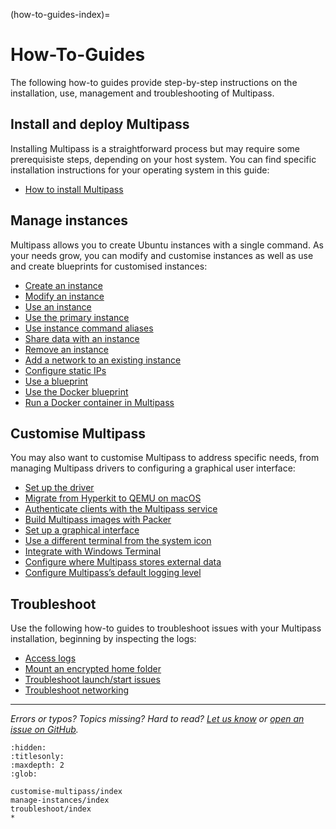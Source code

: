 (how-to-guides-index)=
# How-To-Guides

The following how-to guides provide step-by-step instructions on the installation, use, management and troubleshooting of Multipass. 

## Install and deploy Multipass

Installing Multipass is a straightforward process but may require some prerequisiste steps, depending on your host system. You can find specific installation instructions for your operating system in this guide:
- [How to install Multipass](install-multipass)

## Manage instances

Multipass allows you to create Ubuntu instances with a single command. As your needs grow, you can modify and customise instances as well as use and create blueprints for customised instances: <!--- This line added by @nielsenjared -->

- [Create an instance](manage-instances/create-an-instance)
- [Modify an instance](manage-instances/modify-an-instance)
- [Use an instance](manage-instances/use-an-instance)
- [Use the primary instance](manage-instances/use-the-primary-instance)
- [Use instance command aliases](manage-instances/use-instance-command-aliases)
- [Share data with an instance](manage-instances/share-data-with-an-instance)
- [Remove an instance](manage-instances/remove-an-instance)
- [Add a network to an existing instance](manage-instances/add-a-network-to-an-existing-instance)
- [Configure static IPs](manage-instances/configure-static-ips)
- [Use a blueprint](manage-instances/use-a-blueprint)
- [Use the Docker blueprint](manage-instances/use-the-docker-blueprint)
- [Run a Docker container in Multipass](manage-instances/run-a-docker-container-in-multipass)

## Customise Multipass

You may also want to customise Multipass to address specific needs, from managing Multipass drivers to configuring a graphical user interface:

- [Set up the driver](customise-multipass/set-up-the-driver) 
- [Migrate from Hyperkit to QEMU on macOS](customise-multipass/migrate-from-hyperkit-to-qemu-on-macos)
- [Authenticate clients with the Multipass service](customise-multipass/authenticate-clients-with-the-multipass-service)
- [Build Multipass images with Packer](customise-multipass/build-multipass-images-with-packer)
- [Set up a graphical interface](customise-multipass/set-up-a-graphical-interface)
- [Use a different terminal from the system icon](customise-multipass/use-a-different-terminal-from-the-system-icon)
- [Integrate with Windows Terminal](customise-multipass/integrate-with-windows-terminal)
- [Configure where Multipass stores external data](customise-multipass/configure-where-multipass-stores-external-data)
- [Configure Multipass’s default logging level](customise-multipass/configure-multipasss-default-logging-level) 

<!-- REMOVED FROM DOCS AND MOVED TO COMMUNITY KNOWLEDGE
- [Use Multipass remotely](/)
-->

## Troubleshoot

Use the following how-to guides to troubleshoot issues with your Multipass installation, beginning by inspecting the logs: <!--- This line added by @nielsenjared -->

- [Access logs](troubleshoot/access-logs)
- [Mount an encrypted home folder](troubleshoot/mount-an-encrypted-home-folder)
- [Troubleshoot launch/start issues](troubleshoot/troubleshoot-launch-start-issues)
- [Troubleshoot networking](troubleshoot/troubleshoot-networking)

---

*Errors or typos? Topics missing? Hard to read? <a href="https://docs.google.com/forms/d/e/1FAIpQLSd0XZDU9sbOCiljceh3rO_rkp6vazy2ZsIWgx4gsvl_Sec4Ig/viewform?usp=pp_url&entry.317501128=https://canonical.com/multipass/docs/how-to-guides" target="_blank">Let us know</a> or <a href="https://github.com/canonical/multipass/issues/new/choose" target="_blank">open an issue on GitHub</a>.*


```{toctree}
:hidden:
:titlesonly:
:maxdepth: 2
:glob:

customise-multipass/index
manage-instances/index
troubleshoot/index
*

